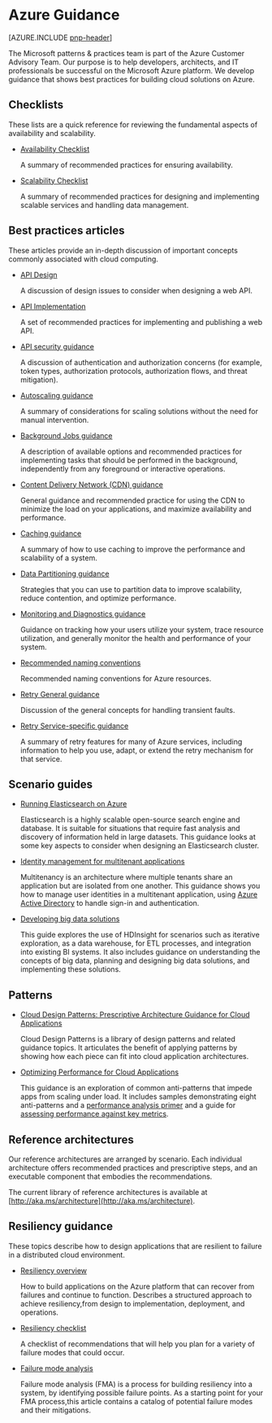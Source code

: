 
<properties
   pageTitle="Azure Guidance | patterns & practices | Microsoft Azure"
   description="Best practices and guidance for Azure"
   services=""
   documentationCenter="na"
   authors="bennage"
   manager="marksou"
   editor=""
   tags=""/>

<tags
   ms.service="guidance"
   ms.devlang="na"
   ms.topic="article"
   ms.tgt_pltfrm="na"
   ms.workload="na"
   ms.date="08/17/2016"
   ms.author="christb"/>

# <a name="azure-guidance"></a>Azure Guidance

[AZURE.INCLUDE [pnp-header](../../includes/guidance-pnp-header-include.md)]

The Microsoft patterns & practices team is part of the Azure Customer Advisory Team. Our purpose is to help developers, architects, and IT professionals be successful on the Microsoft Azure platform. We develop guidance that shows best practices for building cloud solutions on Azure.

## <a name="checklists"></a>Checklists

These lists are a quick reference for reviewing the fundamental aspects of availability and scalability. 

- [Availability Checklist][AvailabilityChecklist] 

    A summary of recommended practices for ensuring availability.

- [Scalability Checklist][ScalabilityChecklist]

    A summary of recommended practices for designing and implementing scalable services and handling data management.

## <a name="best-practices-articles"></a>Best practices articles

These articles provide an in-depth discussion of important concepts commonly associated with cloud computing. 

- [API Design][APIDesign] 

    A discussion of design issues to consider when designing a web API.

- [API Implementation][APIImplementation] 

    A set of recommended practices for implementing and publishing a web API.

- [API security guidance](https://github.com/mspnp/azure-guidance/blob/master/API-security.md) 

    A discussion of authentication and authorization concerns (for example, token types, authorization protocols, authorization flows, and threat mitigation).

- [Autoscaling guidance][AutoscalingGuidance] 

    A summary of considerations for scaling solutions without the need for manual intervention.

- [Background Jobs guidance][BackgroundJobsGuidance] 

    A description of available options and recommended practices for implementing tasks that should be performed in the background, independently from any foreground or interactive operations.

- [Content Delivery Network (CDN) guidance][CDNGuidance] 

    General guidance and recommended practice for using the CDN to minimize the load on your applications, and maximize availability and performance.

- [Caching guidance][CachingGuidance] 

    A summary of how to use caching to improve the performance and scalability of a system.

- [Data Partitioning guidance][DataPartitioningGuidance]

    Strategies that you can use to partition data to improve scalability, reduce contention, and optimize performance.

- [Monitoring and Diagnostics guidance][MonitoringandDiagnosticsGuidance] 

    Guidance on tracking how your users utilize your system, trace resource utilization, and generally monitor the health and performance of your system.

- [Recommended naming conventions][naming-conventions] 

    Recommended naming conventions for Azure resources.

- [Retry General guidance][RetryGeneralGuidance] 

    Discussion of the general concepts for handling transient faults.

- [Retry Service-specific guidance][RetryServiceSpecificGuidance]

    A summary of retry features for many of Azure services, including information to help you use, adapt, or extend the retry mechanism for that service.

## <a name="scenario-guides"></a>Scenario guides

- [Running Elasticsearch on Azure][elasticsearch] 
    
    Elasticsearch is a highly scalable open-source search engine and database. It is suitable for situations that require fast analysis and discovery of information held in large datasets. This guidance looks at some key aspects to consider when designing an Elasticsearch cluster.

- [Identity management for multitenant applications][identity-multitenant] 
    
    Multitenancy is an architecture where multiple tenants share an application but are isolated from one another. This guidance shows you how to manage user identities in a multitenant application, using [Azure Active Directory][AzureAD] to handle sign-in and authentication.
    
- [Developing big data solutions](https://msdn.microsoft.com/library/dn749874.aspx)

    This guide explores the use of HDInsight for scenarios such as iterative exploration, as a data warehouse, for ETL processes, and integration into existing BI systems. It also includes guidance on understanding the concepts of big data, planning and designing big data solutions, and implementing these solutions.
    
## <a name="patterns"></a>Patterns

- [Cloud Design Patterns: Prescriptive Architecture Guidance for Cloud Applications](https://msdn.microsoft.com/library/dn568099.aspx)

    Cloud Design Patterns is a library of design patterns and related guidance topics. It articulates the benefit of applying patterns by showing how each piece can fit into cloud application architectures.
    
- [Optimizing Performance for Cloud Applications](https://github.com/mspnp/performance-optimization)

    This guidance is an exploration of common anti-patterns that impede apps from scaling under load. It includes samples demonstrating eight anti-patterns and a [performance analysis primer](https://github.com/mspnp/performance-optimization/blob/master/Performance-Analysis-Primer.md) and a guide for [assessing performance against key metrics](https://github.com/mspnp/performance-optimization/blob/master/Assessing-System-Performance-Against-KPI.md).

## <a name="reference-architectures"></a>Reference architectures

Our reference architectures are arranged by scenario.
Each individual architecture offers recommended practices and prescriptive steps, and an executable component that embodies the recommendations.

The current library of reference architectures is available at [http://aka.ms/architecture](http://aka.ms/architecture).

## <a name="resiliency-guidance"></a>Resiliency guidance

These topics describe how to design applications that are resilient to failure in a distributed cloud environment.   

- [Resiliency overview][ResiliencyOvervew]

     How to build applications on the Azure platform that can recover from failures and continue to function. Describes a structured approach to achieve resiliency,from design to implementation, deployment, and operations.

- [Resiliency checklist][resiliency-checklist]

    A checklist of recommendations that will help you plan for a variety of failure modes that could occur.

- [Failure mode analysis][resiliency-fma] 

    Failure mode analysis (FMA) is a process for building resiliency into a system, by identifying possible failure points. As a starting point for your FMA process,this article contains a catalog of potential failure modes and their mitigations. 

<!-- links -->

[AzureAD]: https://azure.microsoft.com/documentation/services/active-directory/

[PerformanceOptimization]: https://github.com/mspnp/performance-optimization

[APIDesign]: ../best-practices-api-design.md
[APIImplementation]: ../best-practices-api-implementation.md
[AutoscalingGuidance]: ../best-practices-auto-scaling.md
[BackgroundJobsGuidance]: ../best-practices-background-jobs.md
[CDNGuidance]: ../best-practices-cdn.md
[CachingGuidance]: ../best-practices-caching.md
[DataPartitioningGuidance]: ../best-practices-data-partitioning.md
[MonitoringandDiagnosticsGuidance]: ../best-practices-monitoring.md
[RetryGeneralGuidance]: ../best-practices-retry-general.md
[RetryServiceSpecificGuidance]: ../best-practices-retry-service-specific.md
[RetryPolicies]: Retry-Policies.md
[ScalabilityChecklist]: ../best-practices-scalability-checklist.md
[AvailabilityChecklist]: ../best-practices-availability-checklist.md
[naming-conventions]: guidance-naming-conventions.md

<!-- guidance projects -->
[elasticsearch]: guidance-elasticsearch.md
[identity-multitenant]: guidance-multitenant-identity.md

<!-- reference architectures -->
[ref-arch-single-vm-windows]: guidance-compute-single-vm.md
[ref-arch-single-vm-linux]: guidance-compute-single-vm-linux.md
[ref-arch-multi-vm]: guidance-compute-multi-vm.md
[ref-arch-3-tier]: guidance-compute-3-tier-vm.md
[ref-arch-n-tier-windows]: guidance-compute-n-tier-vm.md
[ref-arch-n-tier-linux]: guidance-compute-n-tier-vm-linux.md
[ref-arch-multi-dc-windows]: guidance-compute-multiple-datacenters.md
[ref-arch-multi-dc-linux]: guidance-compute-multiple-datacenters-linux.md

<!-- resiliency -->
[resiliency-fma]: guidance-resiliency-failure-mode-analysis.md
[resiliency-checklist]: guidance-resiliency-checklist.md
[ResiliencyOvervew]: guidance-resiliency-overview.md


